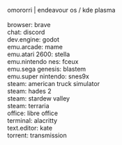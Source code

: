 omororri | endeavour os / kde plasma<br><br>
browser: brave<br>
chat: discord<br>
dev.engine: godot<br>
emu.arcade: mame<br>
emu.atari 2600: stella<br>
emu.nintendo nes: fceux<br>
emu.sega genesis: blastem<br>
emu.super nintendo: snes9x<br>
steam: american truck simulator<br>
steam: hades 2<br>
steam: stardew valley<br>
steam: terraria<br>
office: libre office<br>
terminal: alacritty<br>
text.editor: kate<br>
torrent: transmission

